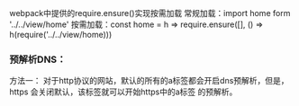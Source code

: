 webpack中提供的require.ensure()实现按需加载
常规加载：import home form '../../view/home'
按需加载：const home = h => require.ensure([], () => h(require('../../view/home)))

### 预解析DNS：
方法一：<meta http-equiv="x-dns-prefetch-control" content = "no"> 
    对于http协议的网站，默认的所有的a标签都会开启dns预解析，但是， https 会关闭默认，该标签就可以开始https中的a标签 的预解析。
